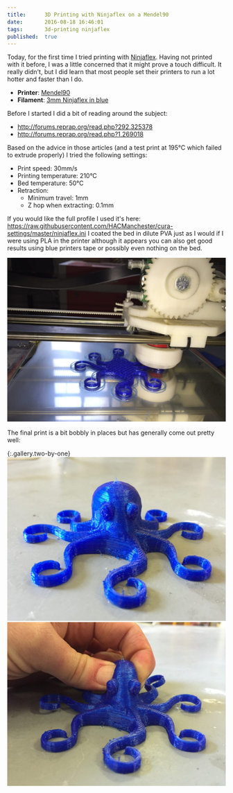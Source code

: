```yaml
---
title:      3D Printing with Ninjaflex on a Mendel90
date:       2016-08-18 16:46:01
tags:       3d-printing ninjaflex
published:  true
---
```


Today, for the first time I tried printing with [Ninjaflex](https://ninjatek.com/products/filaments/ninjaflex/). Having not printed with it before, I was a little concerned that it might prove a touch difficult. It really didn't, but I did learn that most people set their printers to run a lot hotter and faster than I do.

- **Printer**: [Mendel90](http://reprap.org/wiki/Mendel90)
- **Filament**: [3mm Ninjaflex in blue](http://shop.3dfilaprint.com/sapphire-blue-3mm-5-metre-wrap-463-p.asp)

Before I started I did a bit of reading around the subject:

* <http://forums.reprap.org/read.php?292,325378>
* <http://forums.reprap.org/read.php?1,269018>

Based on the advice in those articles (and a test print at 195&deg;C which failed to extrude properly) I tried the following settings:

* Print speed: 30mm/s
* Printing temperature: 210&deg;C
* Bed temperature: 50&deg;C
* Retraction:
    * Minimum travel: 1mm
    * Z hop when extracting: 0.1mm

If you would like the full profile I used it's here: <https://raw.githubusercontent.com/HACManchester/cura-settings/master/ninjaflex.ini> I coated the bed in dilute PVA just as I would if I were using PLA in the printer although it appears you can also get good results using blue printers tape or possibly even nothing on the bed.

![The base of the octopus as it's being printed](/assets/2016-08-18-octopus-printing.jpg)

The final print is a bit bobbly in places but has generally come out pretty well:

{:.gallery.two-by-one}
![Closeup of the finished octopus](/assets/2016-08-18-finished-octopus.jpg)
![Closeup of the finished octopus with its head being squished.](/assets/2016-08-18-finished-octopus-sqashed-head.jpg)
